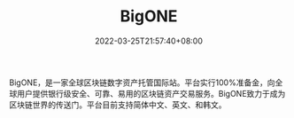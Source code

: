 ﻿---
weight: 
title: "BigONE"
description: "BigONE此前号称是云币网国际版， 是 INBlockchian（硬币资本）旗下全球区块链资产现货国际站。"
date: 2022-03-25T21:57:40+08:00
lastmod: 2022-03-25T16:45:40+08:00
draft: false
authors: ["Metabd"]
featuredImage: "bigone.webp"
link: ""
tags: ["交易所","BigONE"]
categories: ["navigation"]
navigation: ["交易所"]
lightgallery: true
toc: true
pinned: false
recommend: false
recommend1: false
---
BigONE，是一家全球区块链数字资产托管国际站。平台实行100%准备金，向全球用户提供银行级安全、可靠、易用的区块链资产交易服务。BigONE致力于成为区块链世界的传送门。平台目前支持简体中文、英文、和韩文。
